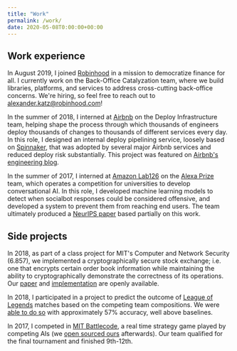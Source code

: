 ```yaml
---
title: "Work"
permalink: /work/
date: 2020-05-08T0:00:00+00:00
---
```


## Work experience

In August 2019, I joined [Robinhood](https://robinhood.com) in a mission to 
democratize finance for all. I currently work on the Back-Office Catalyzation team, where we
build libraries, platforms, and services to address cross-cutting back-office concerns. We're hiring,
 so feel free to reach out to [alexander.katz@robinhood.com](mailto:alexander.katz@robinhood.com)!

In the summer of 2018, I interned at [Airbnb](https://www.airbnb.com/) on the Deploy Infrastructure
team, helping shape the process through which thousands of engineers deploy thousands of changes to
thousands of different services every day. In this role, I designed an internal deploy pipelining 
service, loosely based on [Spinnaker](https://www.spinnaker.io/), that was adopted by several
major Airbnb services and reduced deploy risk substantially. 
This project was featured on 
[Airbnb's engineering blog](https://medium.com/airbnb-engineering/introducing-deploy-pipelines-to-airbnb-fc804ac2a157).


In the summer of 2017, I interned at [Amazon Lab126](https://en.wikipedia.org/wiki/Amazon_Lab126) on the
[Alexa Prize](https://developer.amazon.com/alexaprize) team, which operates a competition for 
universities to develop conversational AI. In this role, I developed
machine learning models to detect when socialbot responses could be considered offensive,
and developed a system to prevent them from reaching end users. The team ultimately
 produced a [NeurIPS paper](https://arxiv.org/pdf/1811.12900.pdf) based partially on this work.
 
 
## Side projects

In 2018, as part of a class project for MIT's Computer and Network Security (6.857), we
implemented a cryptographically secure stock exchange; i.e. one that encrypts certain order book 
information while maintaining the ability to cryptographically demonstrate the correctness of its
operations. Our [paper](http://courses.csail.mit.edu/6.857/2018/project/Katz-Aiylam-Murty-SecExch.pdf)
and [implementation](https://github.com/plusgood/secure-stock-exchange) are openly available.

In 2018, I participated in a project to predict the outcome of [League of Legends](https://na.leagueoflegends.com/en-us/)
matches based on the competing team compositions. We were [able to do so](https://github.com/mafhcow/LoL-Match-Predictor) 
with approximately 57% accuracy, well above baselines.

In 2017, I competed in [MIT Battlecode](https://www.battlecode.org/), a real time strategy game
played by competing AIs (we [open sourced ours](https://github.com/zobs/waterbuffalo) afterwards). 
Our team qualified for the final tournament and finished 9th-12th.